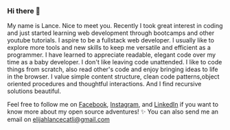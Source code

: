 ### Hi there 👋

My name is Lance. Nice to meet you. Recently I took great interest in coding and just started learning web development through bootcamps and other youtube tutorials.
I aspire to be a fullstack web developer. 
I usually like to explore more tools and new skills to keep me versatile and efficient as a programmer.
I have learned to appreciate readable, elegant code over my time as a baby developer. I don't like leaving code unattended.
I like to code things from scratch, also read other's code and enjoy bringing ideas to life in the browser.
I value simple content structure, clean code patterns,object oriented procedures and thoughtful interactions.
And I find recursive solutions beautiful. 

Feel free to follow me on [Facebook](https://www.facebook.com/ElijahLanceCatli), [Instagram](https://www.instagram.com/xeuhellscythe/?hl=en), and [LinkedIn](https://www.linkedin.com/in/elijah-lance-catli-b08725172/) if you want to know more about my open source adventures! ✨
You can also send me an email on elijahlancecatli@gmail.com
